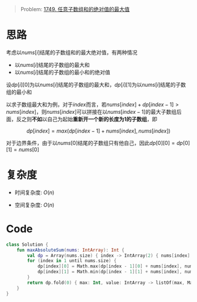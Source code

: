 > Problem: [1749. 任意子数组和的绝对值的最大值](https://leetcode.cn/problems/maximum-absolute-sum-of-any-subarray/description/)

# 思路
考虑以$nums[i]$结尾的子数组和的最大绝对值，有两种情况
- 以$nums[i]$结尾的子数组的最大和
- 以$nums[i]$结尾的子数组的最小和的绝对值

设$dp[i][0]$为以$nums[i]$结尾的子数组的最大和，$dp[i][1]$为以$nums[i]$结尾的子数组的最小和

以求子数组最大和为例，对于$index$而言，若$nums[index]+dp[index-1]>nums[index]$，则$nums[index]$可以拼接在以$nums[index-1]$的最大子数组后面，反之则**不如**以自己为起始**重新开一个新的长度为1的子数组**，即

$$dp[index] = max(dp[index - 1] + nums[index], nums[index])$$

对于边界条件，由于以$nums[0]$结尾的子数组只有他自己，因此$dp[0][0]=dp[0][1]=nums[0]$


# 复杂度
- 时间复杂度:  $O(n)$

- 空间复杂度:  $O(n)$

# Code
```Kotlin []
class Solution {
    fun maxAbsoluteSum(nums: IntArray): Int {
        val dp = Array(nums.size) { index -> IntArray(2) { nums[index] } }
        for (index in 1 until nums.size) {
            dp[index][0] = Math.max(dp[index - 1][0] + nums[index], nums[index])
            dp[index][1] = Math.min(dp[index - 1][1] + nums[index], nums[index])
        }
        return dp.fold(0) { max: Int, value: IntArray -> listOf(max, Math.abs(value[0]), Math.abs(value[1])).max()!! }
    }
}
```
